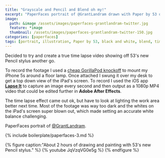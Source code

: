 ```yaml
---
title: "Grayscale and Pencil and Blend oh my!"
excerpt: "PaperFaces portrait of @GrantLandram drawn with Paper by 53 on an iPad."
image: 
  path: &image /assets/images/paperfaces-grantlandram-twitter.jpg 
  feature: *image
  thumbnail: /assets/images/paperfaces-grantlandram-twitter-150.jpg
categories: [paperfaces]
tags: [portrait, illustration, Paper by 53, black and white, blend, time lapse]
---
```


Decided to try and create a true time lapse video showing off 53's new Pencil stylus another go. 

To record the footage I used a [cheap GorillaPod knockoff](http://www.amazon.com/gp/product/B007NFI656/ref=as_li_ss_tl?ie=UTF8&camp=1789&creative=390957&creativeASIN=B007NFI656&linkCode=as2&tag=mademist-20) to mount my iPhone 5s around a floor lamp. Once attached I swung it over my desk to get a top down view of the iPad's screen. To record I used the iOS app [**Lapse It**](http://www.lapseit.com/) to capture an image every second and then output as a 1080p MP4 video that could be edited further in **Adobe After Effects**.

The time lapse effect came out ok, but have to look at lighting the work area better next time. Most of the footage was way too dark and the whites on the iPad's screen super blown out, which made setting an accurate white balance challenging.

PaperFaces portrait of [@GrantLandram](https://twitter.com/GrantLandram).

{% include boilerplate/paperfaces-3.md %}

{% figure caption:"About 2 hours of drawing and painting with 53's new Pencil stylus." %}
{% youtube JqVzqVG0e5g %}
{% endfigure %}
